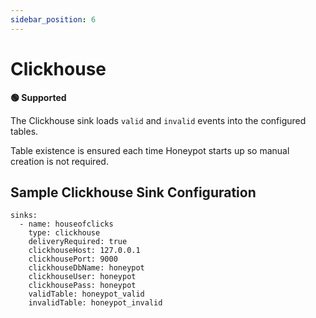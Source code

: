 ```yaml
---
sidebar_position: 6
---
```


# Clickhouse

**🟢 Supported**

The Clickhouse sink loads `valid` and `invalid` events into the configured tables.

Table existence is ensured each time Honeypot starts up so manual creation is not required.

## Sample Clickhouse Sink Configuration

```
sinks:
  - name: houseofclicks
    type: clickhouse
    deliveryRequired: true
    clickhouseHost: 127.0.0.1
    clickhousePort: 9000
    clickhouseDbName: honeypot
    clickhouseUser: honeypot
    clickhousePass: honeypot
    validTable: honeypot_valid
    invalidTable: honeypot_invalid
```
